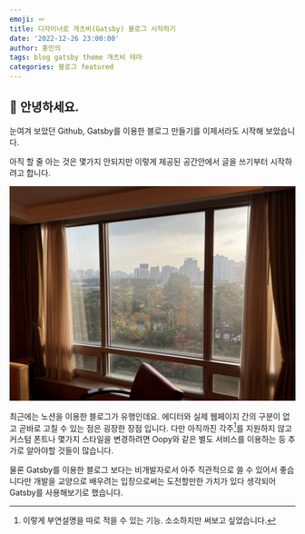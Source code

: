 ```yaml
---
emoji: 🪢
title: 디자이너로 개츠비(Gatsby) 블로그 시작하기
date: '2022-12-26 23:00:00'
author: 홍민의
tags: blog gatsby theme 개츠비 테마
categories: 블로그 featured
---
```


## 👋 안녕하세요.

눈여겨 보았던 Github, Gatsby를 이용한 블로그 만들기를 이제서라도 시작해 보았습니다.

아직 할 줄 아는 것은 몇가지 안되지만 이렇게 제공된 공간안에서 글을 쓰기부터 시작하려고 합니다.

![IMG_2123.JPG](IMG_2123.JPG)

최근에는 노션을 이용한 블로그가 유행인데요. 에디터와 실제 웹페이지 간의 구분이 없고 곧바로 고칠 수 있는 점은 굉장한 장점 입니다. 다만 아직까진 각주[^1]를 지원하지 않고 커스텀 폰트나 몇가지 스타일을 변경하려면 Oopy와 같은 별도 서비스를 이용하는 등 추가로 알아야할 것들이 많습니다.

물론 Gatsby를 이용한 블로그 보다는 비개발자로서 아주 직관적으로 쓸 수 있어서 좋습니다만 개발을 교양으로 배우려는 입장으로써는 도전할만한 가치가 있다 생각되어 Gatsby를 사용해보기로 했습니다.



[^1]: 이렇게 부연설명을 따로 적을 수 있는 기능. 소소하지만 써보고 싶었습니다.
